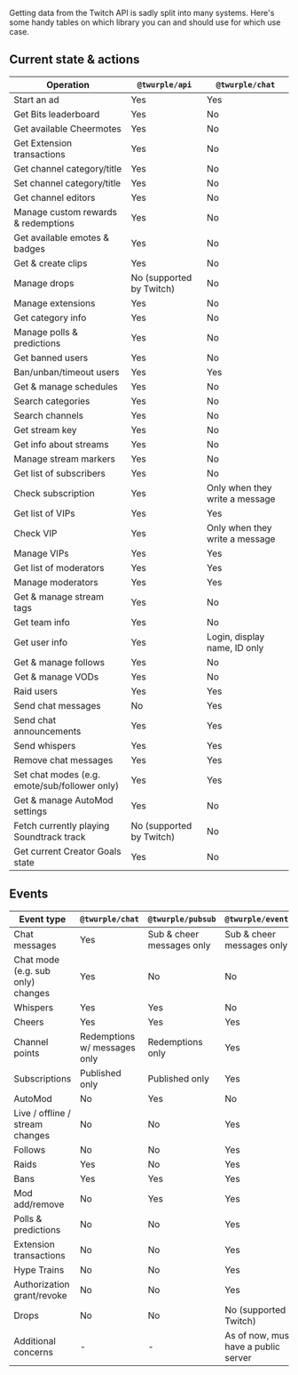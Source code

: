 Getting data from the Twitch API is sadly split into many systems. Here's some handy tables on which library you can and
should use for which use case.

## Current state & actions

| Operation                                     | `@twurple/api`           | `@twurple/chat`                |
|-----------------------------------------------|--------------------------|--------------------------------|
| Start an ad                                   | Yes                      | Yes                            |
| Get Bits leaderboard                          | Yes                      | No                             |
| Get available Cheermotes                      | Yes                      | No                             |
| Get Extension transactions                    | Yes                      | No                             |
| Get channel category/title                    | Yes                      | No                             |
| Set channel category/title                    | Yes                      | No                             |
| Get channel editors                           | Yes                      | No                             |
| Manage custom rewards & redemptions           | Yes                      | No                             |
| Get available emotes & badges                 | Yes                      | No                             |
| Get & create clips                            | Yes                      | No                             |
| Manage drops                                  | No (supported by Twitch) | No                             |
| Manage extensions                             | Yes                      | No                             |
| Get category info                             | Yes                      | No                             |
| Manage polls & predictions                    | Yes                      | No                             |
| Get banned users                              | Yes                      | No                             |
| Ban/unban/timeout users                       | Yes                      | Yes                            |
| Get & manage schedules                        | Yes                      | No                             |
| Search categories                             | Yes                      | No                             |
| Search channels                               | Yes                      | No                             |
| Get stream key                                | Yes                      | No                             |
| Get info about streams                        | Yes                      | No                             |
| Manage stream markers                         | Yes                      | No                             |
| Get list of subscribers                       | Yes                      | No                             |
| Check subscription                            | Yes                      | Only when they write a message |
| Get list of VIPs                              | Yes                      | Yes                            |
| Check VIP                                     | Yes                      | Only when they write a message |
| Manage VIPs                                   | Yes                      | Yes                            |
| Get list of moderators                        | Yes                      | Yes                            |
| Manage moderators                             | Yes                      | Yes                            |
| Get & manage stream tags                      | Yes                      | No                             |
| Get team info                                 | Yes                      | No                             |
| Get user info                                 | Yes                      | Login, display name, ID only   |
| Get & manage follows                          | Yes                      | No                             |
| Get & manage VODs                             | Yes                      | No                             |
| Raid users                                    | Yes                      | Yes                            |
| Send chat messages                            | No                       | Yes                            |
| Send chat announcements                       | Yes                      | Yes                            |
| Send whispers                                 | Yes                      | Yes                            |
| Remove chat messages                          | Yes                      | Yes                            |
| Set chat modes (e.g. emote/sub/follower only) | Yes                      | Yes                            |
| Get & manage AutoMod settings                 | Yes                      | No                             |
| Fetch currently playing Soundtrack track      | No (supported by Twitch) | No                             |
| Get current Creator Goals state               | Yes                      | No                             |

## Events

| Event type                        | `@twurple/chat`              | `@twurple/pubsub`         | `@twurple/eventsub`                  |
|-----------------------------------|------------------------------|---------------------------|--------------------------------------|
| Chat messages                     | Yes                          | Sub & cheer messages only | Sub & cheer messages only            |
| Chat mode (e.g. sub only) changes | Yes                          | No                        | No                                   |
| Whispers                          | Yes                          | Yes                       | No                                   |
| Cheers                            | Yes                          | Yes                       | Yes                                  |
| Channel points                    | Redemptions w/ messages only | Redemptions only          | Yes                                  |
| Subscriptions                     | Published only               | Published only            | Yes                                  |
| AutoMod                           | No                           | Yes                       | No                                   |
| Live / offline / stream changes   | No                           | No                        | Yes                                  |
| Follows                           | No                           | No                        | Yes                                  |
| Raids                             | Yes                          | No                        | Yes                                  |
| Bans                              | Yes                          | Yes                       | Yes                                  |
| Mod add/remove                    | No                           | Yes                       | Yes                                  |
| Polls & predictions               | No                           | No                        | Yes                                  |
| Extension transactions            | No                           | No                        | Yes                                  |
| Hype Trains                       | No                           | No                        | Yes                                  |
| Authorization grant/revoke        | No                           | No                        | Yes                                  |
| Drops                             | No                           | No                        | No (supported by Twitch)             |
| Additional concerns               | -                            | -                         | As of now, must have a public server | 
